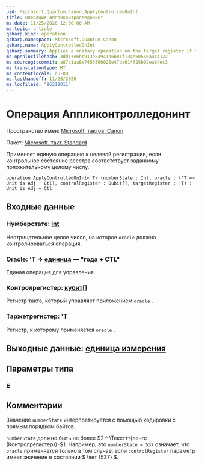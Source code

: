 ```yaml
---
uid: Microsoft.Quantum.Canon.ApplyControlledOnInt
title: Операция Аппликонтролледонинт
ms.date: 11/25/2020 12:00:00 AM
ms.topic: article
qsharp.kind: operation
qsharp.namespace: Microsoft.Quantum.Canon
qsharp.name: ApplyControlledOnInt
qsharp.summary: Applies a unitary operation on the target register if the control register state corresponds to a specified positive integer.
ms.openlocfilehash: 3dd17e6bc913e84941a6b81f134e60536a4c4122
ms.sourcegitcommit: a87c1aa8e7453360025e47ba614f25b02ea84ec3
ms.translationtype: MT
ms.contentlocale: ru-RU
ms.lasthandoff: 11/26/2020
ms.locfileid: "96219011"
---
```

# <a name="applycontrolledonint-operation"></a>Операция Аппликонтролледонинт

Пространство имен: [Microsoft. тактов. Canon](xref:Microsoft.Quantum.Canon)

Пакет: [Microsoft. такт. Standard](https://nuget.org/packages/Microsoft.Quantum.Standard)


Применяет единую операцию к целевой регистрации, если контрольное состояние реестра соответствует заданному положительному целому числу.

```qsharp
operation ApplyControlledOnInt<'T> (numberState : Int, oracle : ('T => Unit is Adj + Ctl), controlRegister : Qubit[], targetRegister : 'T) : Unit is Adj + Ctl
```


## <a name="input"></a>Входные данные

### <a name="numberstate--int"></a>Нумберстате: [int](xref:microsoft.quantum.lang-ref.int)

Неотрицательное целое число, на которое `oracle` должна контролироваться операция.


### <a name="oracle--t--unit--is-adj--ctl"></a>Oracle: 'T => [единица](xref:microsoft.quantum.lang-ref.unit)  — "года + CTL"

Единая операция для управления.


### <a name="controlregister--qubit"></a>Контролрегистер: [кубит](xref:microsoft.quantum.lang-ref.qubit)[]

Регистр такта, который управляет приложением `oracle` .


### <a name="targetregister--t"></a>Таржетрегистер: 'T

Регистр, к которому применяется `oracle` .



## <a name="output--unit"></a>Выходные данные: [единица измерения](xref:microsoft.quantum.lang-ref.unit)



## <a name="type-parameters"></a>Параметры типа

### <a name="t"></a>Е



## <a name="remarks"></a>Комментарии

Значение `numberState` интерпретируется с помощью кодировки с прямым порядком байтов.

`numberState` должно быть не более $2 ^ \Тексттт{ленгс (Контролрегистер)}-$1.
Например, это `numberState = 537` означает, что `oracle` применяется только в том случае, если `controlRegister` параметр имеет значение в состоянии $ \кет {537} $.